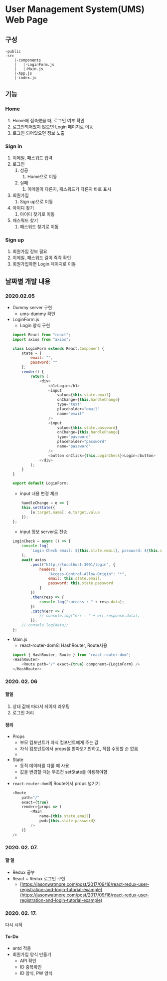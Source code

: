 # User Management System(UMS) Web Page

## 구성
```
-public
-src
    |-components
    |   |-LoginForm.js
    |   |-Main.js
    |-App.js
    |-index.js
```

## 기능

### Home

1. Home에 접속했을 때, 로그인 여부 확인
2. 로그인되어있지 않으면 Login 페이지로 이동
3. 로그인 되어있으면 정보 노출

### Sign in

1. 이메일, 패스워드 입력
2. 로그인
    1. 성공
        1. Home으로 이동
    2. 실패
        1. 이메일이 다른지, 패스워드가 다른지 바로 표시
3. 회원가입
    1. Sign up으로 이동
4. 아이디 찾기
    1. 아이디 찾기로 이동
5. 패스워드 찾기
    1. 패스워드 찾기로 이동

### Sign up

1. 회원가입 정보 필요
2. 이메일, 패스워드 길이 즉각 확인
3. 회원가입하면 Login 페이지로 이동

## 날짜별 개발 내용

### 2020.02.05
- Dummy server 구현
    - ums-dummy 확인
- LoginForm.js
    - Login 양식 구현
    ```js
    import React from "react";
    import axios from "axios";

    class LoginForm extends React.Component {
        state = {
            email: "",
            password: ""
        };
        render() {
            return (
                <div>
                    <h1>Login</h1>
                    <input
                        value={this.state.email}
                        onChange={this.handleChange}
                        type="text"
                        placeholder="email"
                        name="email"
                    />
                    <input
                        value={this.state.password}
                        onChange={this.handleChange}
                        type="password"
                        placeholder="password"
                        name="password"
                    />
                    <button onClick={this.LoginCheck}>Login</button>
                </div>
            );
        }
    }

    export default LoginForm;

    ```
    - input 내용 변경 체크
    ```jsx
        handleChange = e => {
        this.setState({
            [e.target.name]: e.target.value
        });
    };
    ```
    - input 정보 server로 전송
    ```jsx
    LoginCheck = async () => {
        console.log(
            `Login Check email: ${this.state.email}, password: ${this.state.password}`
        );
        await axios
            .post("http://localhost:3001/login", {
                headers: {
                    "Access-Control-Allow-Origin": "*",
                    email: this.state.email,
                    password: this.state.password
                }
            })
            .then(resp => {
                console.log("success : " + resp.data);
            })
            .catch(err => {
                // console.log("err : " + err.response.data);
            });
        // console.log(data);
    };
    ```
- Main.js
    - react-router-dom의 HashRouter, Route사용
    ```js
    import { HashRouter, Route } from "react-router-dom";
    <HashRouter>
        <Route path="/" exact={true} component={LoginForm} />
    </HashRouter>
    ```

### 2020. 02. 06

#### 할일
1. 상태 값에 따라서 페이지 라우팅
2. 로그인 처리

#### 정리

- Props
    - 부모 컴포넌트가 자식 컴포넌트에게 주는 값
    - 자식 컴포넌트에서 props을 받아오기만하고, 직접 수정할 순 없음
    - 
- State
    - 동적 데이터를 다룰 때 사용
    - 값을 변경할 때는 무조건 setState를 이용해야함
    - 
- `react-router-dom`의 Route에서 props 넘기기
    ```js
    <Route
        path="/"
        exact={true}
        render={props => (
            <Main
                name={this.state.email}
                pwd={this.state.password}
            />
        )}
    />
    ```

### 2020. 02. 07.

#### 할 일
- Redux 공부
- React + Redux 로그인 구현
    - [https://jasonwatmore.com/post/2017/09/16/react-redux-user-registration-and-login-tutorial-example](https://jasonwatmore.com/post/2017/09/16/react-redux-user-registration-and-login-tutorial-example)

### 2020. 02. 17.
다시 시작

#### To-Do
- antd 적용
- 회원가입 양식 만들기
    - API 확인
    - ID 중복확인
    - ID 양식, PW 양식